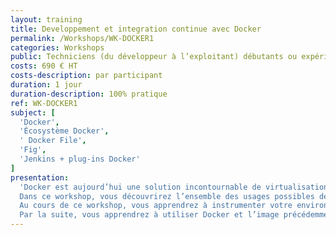 ```yaml
---
layout: training
title: Developpement et integration continue avec Docker
permalink: /Workshops/WK-DOCKER1
categories: Workshops
public: Techniciens (du développeur à l’exploitant) débutants ou expérimentés
costs: 690 € HT
costs-description: par participant
duration: 1 jour
duration-description: 100% pratique
ref: WK-DOCKER1
subject: [
  'Docker',
  'Écosystème Docker',
  '￼Docker File',
  'Fig',
  'Jenkins + plug-ins Docker'
]
presentation:
  'Docker est aujourd’hui une solution incontournable de virtualisation légère à base de conteneurs.
  Dans ce workshop, vous découvrirez l’ensemble des usages possibles de cet outil, du développement à l’intégration continue autour d’une présentation et d’une mise en œuvre de Docker, mais aussi d’outils incontournables de son écosystème pour cet usage.
  Au cours de ce workshop, vous apprendrez à instrumenter votre environnement de développement avec Docker. Vous créerez ainsi une image Docker ayant vocation à être utilisée par le développeur pour accélérer l’installation et la configuration de son environnement.
  Par la suite, vous apprendrez à utiliser Docker et l’image précédemment créée, dans votre chaîne d’intégration continue avec Jenkins pour isoler les builds et assurer meilleures convergence et reproductibilité entre le build sur le poste du développeur et celui sur Jenkins.'
---
```

